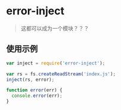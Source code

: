 # error-inject

> 这都可以成为一个模块？？？

## 使用示例

```javascript
var inject = require('error-inject');

var rs = fs.createReadStream('index.js');
inject(rs, error);

function error(err) {
  console.error(err);
}
```
